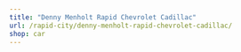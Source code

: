 ```yaml
---
title: "Denny Menholt Rapid Chevrolet Cadillac"
url: /rapid-city/denny-menholt-rapid-chevrolet-cadillac/
shop: car
---
```

